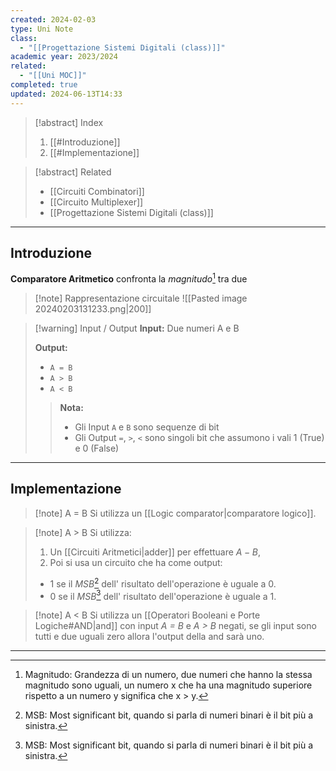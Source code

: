 ```yaml
---
created: 2024-02-03
type: Uni Note
class:
  - "[[Progettazione Sistemi Digitali (class)]]"
academic year: 2023/2024
related:
  - "[[Uni MOC]]"
completed: true
updated: 2024-06-13T14:33
---
```

>[!abstract] Index
>1. [[#Introduzione]]
>2. [[#Implementazione]]

>[!abstract] Related
>- [[Circuiti Combinatori]]
>- [[Circuito Multiplexer]]
>- [[Progettazione Sistemi Digitali (class)]]

---
## Introduzione

**Comparatore Aritmetico** confronta la *magnitudo*[^1] tra due 

>[!note] Rappresentazione circuitale
>![[Pasted image 20240203131233.png|200]]

>[!warning] Input / Output
>**Input:** Due numeri A e B
>
>**Output:**
>- `A = B`
>- `A > B`
>- `A < B`
>
>>**Nota:** 
>>- Gli Input `A` e `B` sono sequenze di bit
>>- Gli Output `=`, `>`, `<` sono singoli bit che assumono i vali 1 (True) e 0 (False) 

---
## Implementazione 

>[!note] A = B 
>Si utilizza un [[Logic comparator|comparatore logico]].

>[!note] A > B 
>Si utilizza: 
>1. Un [[Circuiti Aritmetici|adder]] per effettuare $A-B$, 
>2. Poi si usa un circuito che ha come output:
>	- 1 se il *MSB*[^2] dell' risultato dell'operazione è uguale a 0.
>	- 0 se il *MSB*[^2] dell' risultato dell'operazione è uguale a 1.

>[!note] A < B 
>Si utilizza un [[Operatori Booleani e Porte Logiche#AND|and]] con input *A = B* e *A > B* negati, se gli input sono tutti e due uguali zero allora l'output della and sarà uno.

---

[^1]: Magnitudo: Grandezza di un numero, due numeri che hanno la stessa magnitudo sono uguali, un numero x che ha una magnitudo superiore rispetto a un numero y significa che x > y.

[^2]: MSB: Most significant bit, quando si parla di numeri binari è il bit più a sinistra.